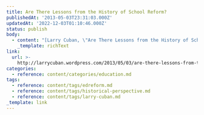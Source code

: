 ```yaml
---
title: Are There Lessons from the History of School Reform?
publishedAt: '2013-05-03T23:31:03.000Z'
updatedAt: '2022-12-03T01:10:46.000Z'
status: publish
body:
  - content: "[Larry Cuban, \"Are There Lessons from the History of School Reform?\"](http://larrycuban.wordpress.com/2013/05/03/are-there-lessons-from-the-history-of-school-reform/):\n\n<ExtendedQuote>\n  The current crop of school reformers have a full agenda of Common Core standards, test-driven accountability, expanding parental choice through charters and vouchers, spreading virtual teaching and learning, and ridding classrooms of ineffective teachers based upon students\x92 test scores. These reformers have their eyes fixed on the future not the horrid present where schools, in their charitable view, are dinosaurs. These reformers are allergic to the history of school reform; they are ahistorical activists that carry the whiff of arrogance associated with the uninformed.\n</ExtendedQuote>\n\nInteresting to note that edreformers suffer from the same lack of historical perspective as the Silicon Valley hype machine.\n"
    _template: richText
link:
  url: >-
    http://larrycuban.wordpress.com/2013/05/03/are-there-lessons-from-the-history-of-school-reform/
categories:
  - reference: content/categories/education.md
tags:
  - reference: content/tags/edreform.md
  - reference: content/tags/historical-perspective.md
  - reference: content/tags/larry-cuban.md
_template: link
---
```



